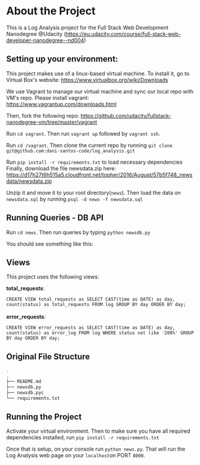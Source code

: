 # About the Project
This is a Log Analysis project for the Full Stack Web Development Nanodegree @Udacity (https://eu.udacity.com/course/full-stack-web-developer-nanodegree--nd004)


## Setting up your environment:

This project makes use of a linux-based virtual machine. To install it, go to Virtual Box's website: https://www.virtualbox.org/wiki/Downloads

We use Vagrant to manage our virtual machine and sync our local repo with VM's repo. Please install vagrant: https://www.vagrantup.com/downloads.html

Then, fork the following repo:
https://github.com/udacity/fullstack-nanodegree-vm/tree/master/vagrant

Run `cd vagrant`. Then run `vagrant up` followed by `vagrant ssh`.

Run `cd /vagrant`. Then clone the current repo by running
`git clone git@github.com:dani-santos-code/log_analysis.git`

Run `pip install -r requirements.txt` to load necessary dependencies
Finally, download the file newsdata.zip here: https://d17h27t6h515a5.cloudfront.net/topher/2016/August/57b5f748_newsdata/newsdata.zip

Unzip it and move it to your root directory(`news`). Then
load the data on `newsdata.sql` by running
`psql -d news -f newsdata.sql`

## Running Queries - DB API

Run `cd news`. Then run queries by typing `python newsdb.py`

You should see something like this:


## Views
This project uses the following views:

**total_requests**:

` CREATE VIEW total_requests as
  SELECT CAST(time as DATE) as day, count(status) as total_requests
  FROM log
  GROUP BY day
  ORDER BY day;
`
\
\
**error_requests**:

` CREATE VIEW error_requests as
  SELECT CAST(time as DATE) as day, count(status) as error_log
  FROM log
  WHERE status not like '200%'
  GROUP BY day
  ORDER BY day;
`

## Original File Structure
```bash
.
.
├── README.md
├── newsdb.py
├── newsdb.pyc
└── requirements.txt
```
## Running the Project

Activate your virtual environment. Then to make sure you have all
required dependencies installed, run `pip install -r requirements.txt`

Once that is setup, on your console run `python news.py`. That will run the
Log Analysis web page on your `localhost`on PORT `8000`.
